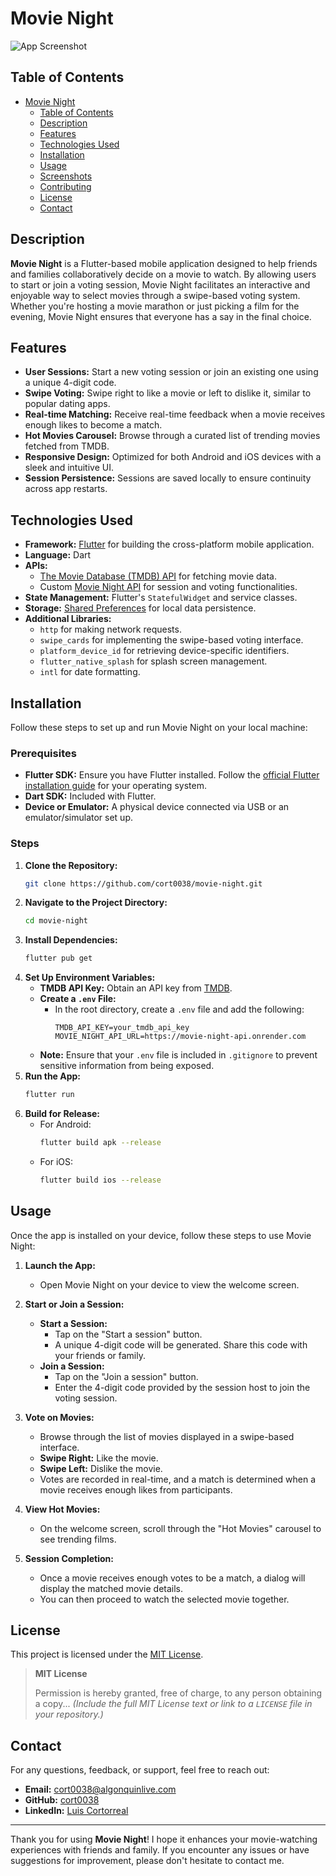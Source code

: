 # Movie Night

![App Screenshot](screenshots/home-page.png)

## Table of Contents

- [Movie Night](#movie-night)
  - [Table of Contents](#table-of-contents)
  - [Description](#description)
  - [Features](#features)
  - [Technologies Used](#technologies-used)
  - [Installation](#installation)
  - [Usage](#usage)
  - [Screenshots](#screenshots)
  - [Contributing](#contributing)
  - [License](#license)
  - [Contact](#contact)

## Description

**Movie Night** is a Flutter-based mobile application designed to help friends and families collaboratively decide on a movie to watch. By allowing users to start or join a voting session, Movie Night facilitates an interactive and enjoyable way to select movies through a swipe-based voting system. Whether you're hosting a movie marathon or just picking a film for the evening, Movie Night ensures that everyone has a say in the final choice.

## Features

- **User Sessions:** Start a new voting session or join an existing one using a unique 4-digit code.
- **Swipe Voting:** Swipe right to like a movie or left to dislike it, similar to popular dating apps.
- **Real-time Matching:** Receive real-time feedback when a movie receives enough likes to become a match.
- **Hot Movies Carousel:** Browse through a curated list of trending movies fetched from TMDB.
- **Responsive Design:** Optimized for both Android and iOS devices with a sleek and intuitive UI.
- **Session Persistence:** Sessions are saved locally to ensure continuity across app restarts.

## Technologies Used

- **Framework:** [Flutter](https://flutter.dev/) for building the cross-platform mobile application.
- **Language:** Dart
- **APIs:**
  - [The Movie Database (TMDB) API](https://www.themoviedb.org/documentation/api) for fetching movie data.
  - Custom [Movie Night API](https://movie-night-api.onrender.com) for session and voting functionalities.
- **State Management:** Flutter's `StatefulWidget` and service classes.
- **Storage:** [Shared Preferences](https://pub.dev/packages/shared_preferences) for local data persistence.
- **Additional Libraries:**
  - `http` for making network requests.
  - `swipe_cards` for implementing the swipe-based voting interface.
  - `platform_device_id` for retrieving device-specific identifiers.
  - `flutter_native_splash` for splash screen management.
  - `intl` for date formatting.

## Installation

Follow these steps to set up and run Movie Night on your local machine:

### Prerequisites

- **Flutter SDK:** Ensure you have Flutter installed. Follow the [official Flutter installation guide](https://flutter.dev/docs/get-started/install) for your operating system.
- **Dart SDK:** Included with Flutter.
- **Device or Emulator:** A physical device connected via USB or an emulator/simulator set up.

### Steps

1. **Clone the Repository:**
    ```bash
    git clone https://github.com/cort0038/movie-night.git
    ```
2. **Navigate to the Project Directory:**
    ```bash
    cd movie-night
    ```
3. **Install Dependencies:**
    ```bash
    flutter pub get
    ```
4. **Set Up Environment Variables:**
    - **TMDB API Key:** Obtain an API key from [TMDB](https://www.themoviedb.org/documentation/api).
    - **Create a `.env` File:**
        - In the root directory, create a `.env` file and add the following:
            ```
            TMDB_API_KEY=your_tmdb_api_key
            MOVIE_NIGHT_API_URL=https://movie-night-api.onrender.com
            ```
    - **Note:** Ensure that your `.env` file is included in `.gitignore` to prevent sensitive information from being exposed.
5. **Run the App:**
    ```bash
    flutter run
    ```
6. **Build for Release:**
    - For Android:
        ```bash
        flutter build apk --release
        ```
    - For iOS:
        ```bash
        flutter build ios --release
        ```

## Usage

Once the app is installed on your device, follow these steps to use Movie Night:

1. **Launch the App:**
    - Open Movie Night on your device to view the welcome screen.

2. **Start or Join a Session:**
    - **Start a Session:**
        - Tap on the "Start a session" button.
        - A unique 4-digit code will be generated. Share this code with your friends or family.
    - **Join a Session:**
        - Tap on the "Join a session" button.
        - Enter the 4-digit code provided by the session host to join the voting session.

3. **Vote on Movies:**
    - Browse through the list of movies displayed in a swipe-based interface.
    - **Swipe Right:** Like the movie.
    - **Swipe Left:** Dislike the movie.
    - Votes are recorded in real-time, and a match is determined when a movie receives enough likes from participants.

4. **View Hot Movies:**
    - On the welcome screen, scroll through the "Hot Movies" carousel to see trending films.

5. **Session Completion:**
    - Once a movie receives enough votes to be a match, a dialog will display the matched movie details.
    - You can then proceed to watch the selected movie together.

<!-- ## Screenshots

Including screenshots helps users visualize the application and understand its interface and functionality.

![Welcome Screen](screenshots/welcome-screen.png)
*Description: The welcome screen where users can start or join a voting session.*

![Start Session](screenshots/start-session.png)
*Description: Modal dialog for starting a new session and sharing the unique code.*

![Join Session](screenshots/join-session.png)
*Description: Modal dialog for joining an existing session using a 4-digit code.*

![Movie Selection](screenshots/movie-selection.png)
*Description: Swipe-based interface for voting on movies.*

![Match Dialog](screenshots/match-dialog.png)
*Description: Dialog displayed when a movie receives enough votes to become a match.* -->

<!-- ## Contributing

Contributions are welcome! Follow these steps to contribute to Movie Night:

1. **Fork the Repository:**
    - Click the "Fork" button on the repository page to create your own fork.

2. **Clone Your Fork:**
    ```bash
    git clone https://github.com/yourusername/movie-night.git
    ```

3. **Create a New Branch:**
    ```bash
    git checkout -b feature/YourFeatureName
    ```

4. **Make Changes:**
    - Implement your feature or fix bugs in the codebase.

5. **Commit Changes:**
    ```bash
    git commit -m "Add Your Feature or Fix"
    ```

6. **Push to Branch:**
    ```bash
    git push origin feature/YourFeatureName
    ```

7. **Open a Pull Request:**
    - Navigate to your forked repository on GitHub and click the "Compare & pull request" button.
    - Provide a clear description of your changes and submit the pull request.

### Guidelines

- **Code Style:** Follow Dart and Flutter best practices for code style and formatting.
- **Testing:** Ensure that your changes do not break existing functionality. Write tests if applicable.
- **Documentation:** Update the README or add relevant documentation for new features. -->

## License

This project is licensed under the [MIT License](LICENSE). 

> **MIT License**
>
> Permission is hereby granted, free of charge, to any person obtaining a copy...
> *(Include the full MIT License text or link to a `LICENSE` file in your repository.)*

## Contact

For any questions, feedback, or support, feel free to reach out:

- **Email:** [cort0038@algonquinlive.com](mailto:cort0038@algonquinlive.com)
- **GitHub:** [cort0038](https://github.com/cort0038)
- **LinkedIn:** [Luis Cortorreal](https://www.linkedin.com/in/luiscortorreal)

---

Thank you for using **Movie Night**! I hope it enhances your movie-watching experiences with friends and family. If you encounter any issues or have suggestions for improvement, please don't hesitate to contact me.

